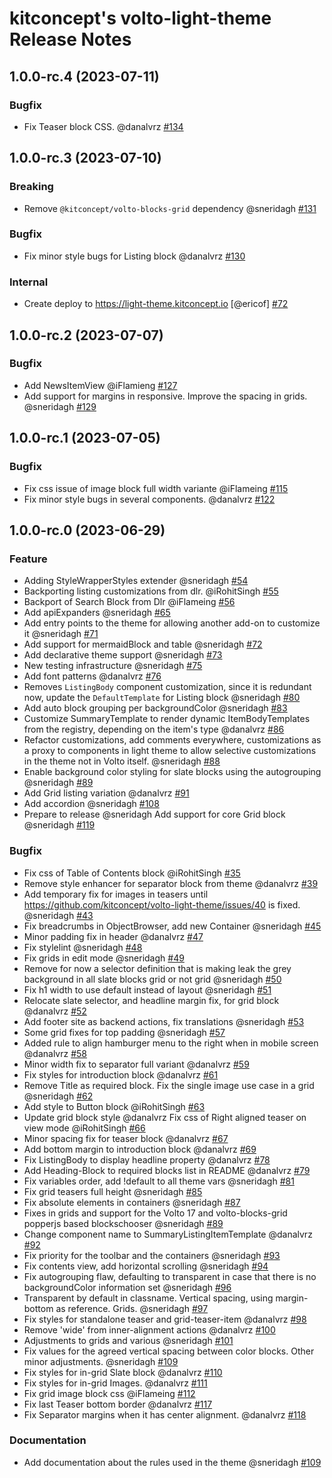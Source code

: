 # kitconcept's volto-light-theme Release Notes

<!-- You should *NOT* be adding new change log entries to this file.
     You should create a file in the news directory instead.
     For helpful instructions, please see:
     https://6.docs.plone.org/contributing/index.html?highlight=towncrier#change-log-entry
-->

<!-- towncrier release notes start -->

## 1.0.0-rc.4 (2023-07-11)

### Bugfix

- Fix Teaser block CSS. @danalvrz [#134](https://github.com/kitconcept/volto-light-theme/pull/134)


## 1.0.0-rc.3 (2023-07-10)

### Breaking

- Remove `@kitconcept/volto-blocks-grid` dependency @sneridagh [#131](https://github.com/kitconcept/volto-light-theme/pull/131)

### Bugfix

- Fix minor style bugs for Listing block @danalvrz [#130](https://github.com/kitconcept/volto-light-theme/pull/130)

### Internal

- Create deploy to https://light-theme.kitconcept.io [@ericof] [#72](https://github.com/kitconcept/volto-light-theme/pull/72)


## 1.0.0-rc.2 (2023-07-07)

### Bugfix

- Add NewsItemView @iFlamieng [#127](https://github.com/kitconcept/volto-light-theme/pull/127)
- Add support for margins in responsive. Improve the spacing in grids. @sneridagh [#129](https://github.com/kitconcept/volto-light-theme/pull/129)


## 1.0.0-rc.1 (2023-07-05)

### Bugfix

- Fix css issue of image block full width variante @iFlameing [#115](https://github.com/kitconcept/volto-light-theme/pull/115)
- Fix minor style bugs in several components. @danalvrz [#122](https://github.com/kitconcept/volto-light-theme/pull/122)


## 1.0.0-rc.0 (2023-06-29)

### Feature

- Adding StyleWrapperStyles extender @sneridagh [#54](https://github.com/kitconcept/volto-light-theme/pull/54)
- Backporting listing customizations from dlr. @iRohitSingh [#55](https://github.com/kitconcept/volto-light-theme/pull/55)
- Backport of Search Block from Dlr @iFlameing [#56](https://github.com/kitconcept/volto-light-theme/pull/56)
- Add apiExpanders @sneridagh [#65](https://github.com/kitconcept/volto-light-theme/pull/65)
- Add entry points to the theme for allowing another add-on to customize it @sneridagh [#71](https://github.com/kitconcept/volto-light-theme/pull/71)
- Add support for mermaidBlock and table @sneridagh [#72](https://github.com/kitconcept/volto-light-theme/pull/72)
- Add declarative theme support @sneridagh [#73](https://github.com/kitconcept/volto-light-theme/pull/73)
- New testing infrastructure @sneridagh [#75](https://github.com/kitconcept/volto-light-theme/pull/75)
- Add font patterns @danalvrz [#76](https://github.com/kitconcept/volto-light-theme/pull/76)
- Removes `ListingBody` component customization, since it is redundant now, update the `DefaultTemplate` for Listing block @sneridagh [#80](https://github.com/kitconcept/volto-light-theme/pull/80)
- Add auto block grouping per backgroundColor @sneridagh [#83](https://github.com/kitconcept/volto-light-theme/pull/83)
- Customize SummaryTemplate to render dynamic ItemBodyTemplates from the registry, depending on the item's type @danalvrz [#86](https://github.com/kitconcept/volto-light-theme/pull/86)
- Refactor customizations, add comments everywhere, customizations as a proxy to components in light theme to allow selective customizations in the theme not in Volto itself. @sneridagh [#88](https://github.com/kitconcept/volto-light-theme/pull/88)
- Enable background color styling for slate blocks using the autogrouping @sneridagh [#89](https://github.com/kitconcept/volto-light-theme/pull/89)
- Add Grid listing variation @danalvrz [#91](https://github.com/kitconcept/volto-light-theme/pull/91)
- Add accordion @sneridagh [#108](https://github.com/kitconcept/volto-light-theme/pull/108)
- Prepare to release @sneridagh
  Add support for core Grid block @sneridagh [#119](https://github.com/kitconcept/volto-light-theme/pull/119)

### Bugfix

- Fix css of Table of Contents block @iRohitSingh [#35](https://github.com/kitconcept/volto-light-theme/pull/35)
- Remove style enhancer for separator block from theme  @danalvrz [#39](https://github.com/kitconcept/volto-light-theme/pull/39)
- Add temporary fix for images in teasers until https://github.com/kitconcept/volto-light-theme/issues/40 is fixed. @sneridagh [#43](https://github.com/kitconcept/volto-light-theme/pull/43)
- Fix breadcrumbs in ObjectBrowser, add new Container @sneridagh [#45](https://github.com/kitconcept/volto-light-theme/pull/45)
- Minor padding fix in header @danalvrz [#47](https://github.com/kitconcept/volto-light-theme/pull/47)
- Fix stylelint @sneridagh [#48](https://github.com/kitconcept/volto-light-theme/pull/48)
- Fix grids in edit mode @sneridagh [#49](https://github.com/kitconcept/volto-light-theme/pull/49)
- Remove for now a selector definition that is making leak the grey background in all slate blocks grid or not grid @sneridagh [#50](https://github.com/kitconcept/volto-light-theme/pull/50)
- Fix h1 width to use default instead of layout @sneridagh [#51](https://github.com/kitconcept/volto-light-theme/pull/51)
- Relocate slate selector, and headline margin fix, for grid block @danalvrz [#52](https://github.com/kitconcept/volto-light-theme/pull/52)
- Add footer site as backend actions, fix translations @sneridagh [#53](https://github.com/kitconcept/volto-light-theme/pull/53)
- Some grid fixes for top padding @sneridagh [#57](https://github.com/kitconcept/volto-light-theme/pull/57)
- Added rule to align hamburger menu to the right when in mobile screen @danalvrz [#58](https://github.com/kitconcept/volto-light-theme/pull/58)
- Minor width fix to separator full variant @danalvrz [#59](https://github.com/kitconcept/volto-light-theme/pull/59)
- Fix styles for introduction block @danalvrz [#61](https://github.com/kitconcept/volto-light-theme/pull/61)
- Remove Title as required block. Fix the single image use case in a grid @sneridagh [#62](https://github.com/kitconcept/volto-light-theme/pull/62)
- Add style to Button block @iRohitSingh [#63](https://github.com/kitconcept/volto-light-theme/pull/63)
- Update grid block style @danalvrz
  Fix css of Right aligned teaser on view mode @iRohitSingh [#66](https://github.com/kitconcept/volto-light-theme/pull/66)
- Minor spacing fix for teaser block @danalvrz [#67](https://github.com/kitconcept/volto-light-theme/pull/67)
- Add bottom margin to introduction block @danalvrz [#69](https://github.com/kitconcept/volto-light-theme/pull/69)
- Fix ListingBody to display headline property @danalvrz [#78](https://github.com/kitconcept/volto-light-theme/pull/78)
- Add Heading-Block to required blocks list in README @danalvrz [#79](https://github.com/kitconcept/volto-light-theme/pull/79)
- Fix variables order, add !default to all theme vars @sneridagh [#81](https://github.com/kitconcept/volto-light-theme/pull/81)
- Fix grid teasers full height @sneridagh [#85](https://github.com/kitconcept/volto-light-theme/pull/85)
- Fix absolute elements in containers @sneridagh [#87](https://github.com/kitconcept/volto-light-theme/pull/87)
- Fixes in grids and support for the Volto 17 and volto-blocks-grid popperjs based blockschooser @sneridagh [#89](https://github.com/kitconcept/volto-light-theme/pull/89)
- Change component name to SummaryListingItemTemplate @danalvrz [#92](https://github.com/kitconcept/volto-light-theme/pull/92)
- Fix priority for the toolbar and the containers @sneridagh [#93](https://github.com/kitconcept/volto-light-theme/pull/93)
- Fix contents view, add horizontal scrolling @sneridagh [#94](https://github.com/kitconcept/volto-light-theme/pull/94)
- Fix autogrouping flaw, defaulting to transparent in case that there is no backgroundColor information set @sneridagh [#96](https://github.com/kitconcept/volto-light-theme/pull/96)
- Transparent by default in classname. Vertical spacing, using margin-bottom as reference. Grids. @sneridagh [#97](https://github.com/kitconcept/volto-light-theme/pull/97)
- Fix styles for standalone teaser and grid-teaser-item @danalvrz [#98](https://github.com/kitconcept/volto-light-theme/pull/98)
- Remove 'wide' from inner-alignment actions @danalvrz [#100](https://github.com/kitconcept/volto-light-theme/pull/100)
- Adjustments to grids and various @sneridagh [#101](https://github.com/kitconcept/volto-light-theme/pull/101)
- Fix values for the agreed vertical spacing between color blocks. Other minor adjustments. @sneridagh [#109](https://github.com/kitconcept/volto-light-theme/pull/109)
- Fix styles for in-grid Slate block @danalvrz [#110](https://github.com/kitconcept/volto-light-theme/pull/110)
- Fix styles for in-grid Images. @danalvrz [#111](https://github.com/kitconcept/volto-light-theme/pull/111)
- Fix grid image block css @iFlameing [#112](https://github.com/kitconcept/volto-light-theme/pull/112)
- Fix last Teaser bottom border @danalvrz [#117](https://github.com/kitconcept/volto-light-theme/pull/117)
- Fix Separator margins when it has center alignment. @danalvrz [#118](https://github.com/kitconcept/volto-light-theme/pull/118)

### Documentation

- Add documentation about the rules used in the theme @sneridagh [#109](https://github.com/kitconcept/volto-light-theme/pull/109)
